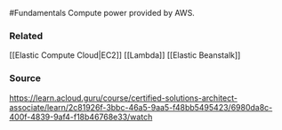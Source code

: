#Fundamentals 
Compute power provided by AWS.

### Related
[[Elastic Compute Cloud|EC2]]
[[Lambda]]
[[Elastic Beanstalk]]
### Source
https://learn.acloud.guru/course/certified-solutions-architect-associate/learn/2c81926f-3bbc-46a5-9aa5-f48bb5495423/6980da8c-400f-4839-9af4-f18b46768e33/watch